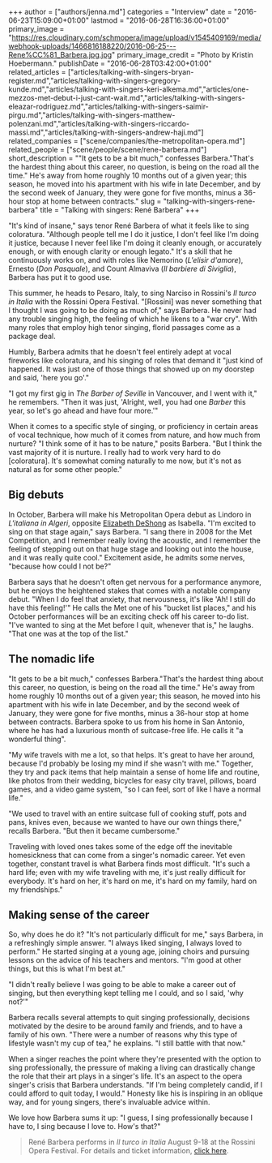 +++
author = ["authors/jenna.md"]
categories = "Interview"
date = "2016-06-23T15:09:00+01:00"
lastmod = "2016-06-28T16:36:00+01:00"
primary_image = "https://res.cloudinary.com/schmopera/image/upload/v1545409169/media/webhook-uploads/1466816188220/2016-06-25---Rene%CC%81_Barbera.jpg.jpg"
primary_image_credit = "Photo by Kristin Hoebermann."
publishDate = "2016-06-28T03:42:00+01:00"
related_articles = ["articles/talking-with-singers-bryan-register.md","articles/talking-with-singers-gregory-kunde.md","articles/talking-with-singers-keri-alkema.md","articles/one-mezzos-met-debut-i-just-cant-wait.md","articles/talking-with-singers-eleazar-rodriguez.md","articles/talking-with-singers-saimir-pirgu.md","articles/talking-with-singers-matthew-polenzani.md","articles/talking-with-singers-riccardo-massi.md","articles/talking-with-singers-andrew-haji.md"]
related_companies = ["scene/companies/the-metropolitan-opera.md"]
related_people = ["scene/people/scene/rene-barbera.md"]
short_description = "&quot;It gets to be a bit much,&quot; confesses Barbera.&quot;That&#039;s the hardest thing about this career, no question, is being on the road all the time.&quot; He&#039;s away from home roughly 10 months out of a given year; this season, he moved into his apartment with his wife in late December, and by the second week of January, they were gone for five months, minus a 36-hour stop at home between contracts."
slug = "talking-with-singers-rene-barbera"
title = "Talking with singers: René Barbera"
+++

"It's kind of insane," says tenor René Barbera of what it feels like to sing coloratura. "Although people tell me I do it justice, I don't feel like I'm doing it justice, because I never feel like I'm doing it cleanly enough, or accurately enough, or with enough clarity or enough legato." It's a skill that he continuously works on, and with roles like Nemorino (*L'elisir d'amore*), Ernesto (*Don Pasquale*), and Count Almaviva (*Il barbiere di Siviglia*), Barbera has put it to good use.

This summer, he heads to Pesaro, Italy, to sing Narciso in Rossini's *Il turco in Italia* with the Rossini Opera Festival. "[Rossini] was never something that I thought I was going to be doing as much of," says Barbera. He never had any trouble singing high, the feeling of which he likens to a "war cry". With many roles that employ high tenor singing, florid passages come as a package deal.

Humbly, Barbera admits that he doesn't feel entirely adept at vocal fireworks like coloratura, and his singing of roles that demand it "just kind of happened. It was just one of those things that showed up on my doorstep and said, 'here you go'."

"I got my first gig in *The Barber of Seville* in Vancouver, and I went with it," he remembers. "Then it was just, 'Alright, well, you had one *Barber* this year, so let's go ahead and have four more.'"

When it comes to a specific style of singing, or proficiency in certain areas of vocal technique, how much of it comes from nature, and how much from nurture? "I think some of it has to be nature," posits Barbera. "But I think the vast majority of it is nurture. I really had to work very hard to do [coloratura]. It's somewhat coming naturally to me now, but it's not as natural as for some other people."

## Big debuts

In October, Barbera will make his Metropolitan Opera debut as Lindoro in *L'italiana in Algeri*, opposite [Elizabeth DeShong](/talking-with-singers-elizabeth-deshong/) as Isabella. "I'm excited to sing on that stage again," says Barbera. "I sang there in 2008 for the Met Competition, and I remember really loving the acoustic, and I remember the feeling of stepping out on that huge stage and looking out into the house, and it was really quite cool." Excitement aside, he admits some nerves, "because how could I not be?"

Barbera says that he doesn't often get nervous for a performance anymore, but he enjoys the heightened stakes that comes with a notable company debut. "When I do feel that anxiety, that nervousness, it's like 'Ah! I still do have this feeling!'" He calls the Met one of his "bucket list places," and his October performances will be an exciting check off his career to-do list. "I've wanted to sing at the Met before I quit, whenever that is," he laughs. "That one was at the top of the list."

## The nomadic life

"It gets to be a bit much," confesses Barbera."That's the hardest thing about this career, no question, is being on the road all the time." He's away from home roughly 10 months out of a given year; this season, he moved into his apartment with his wife in late December, and by the second week of January, they were gone for five months, minus a 36-hour stop at home between contracts. Barbera spoke to us from his home in San Antonio, where he has had a luxurious month of suitcase-free life. He calls it "a wonderful thing". 

"My wife travels with me a lot, so that helps. It's great to have her around, because I'd probably be losing my mind if she wasn't with me." Together, they try and pack items that help maintain a sense of home life and routine, like photos from their wedding, bicycles for easy city travel, pillows, board games, and a video game system, "so I can feel, sort of like I have a normal life."

"We used to travel with an entire suitcase full of cooking stuff, pots and pans, knives even, because we wanted to have our own things there," recalls Barbera. "But then it became cumbersome."

Traveling with loved ones takes some of the edge off the inevitable homesickness that can come from a singer's nomadic career. Yet even together, constant travel is what Barbera finds most difficult. "It's such a hard life; even with my wife traveling with me, it's just really difficult for everybody. It's hard on her, it's hard on me, it's hard on my family, hard on my friendships."

## Making sense of the career

So, why does he do it? "It's not particularly difficult for me," says Barbera, in a refreshingly simple answer. "I always liked singing, I always loved to perform." He started singing at a young age, joining choirs and pursuing lessons on the advice of his teachers and mentors. "I'm good at other things, but this is what I'm best at."

"I didn't really believe I was going to be able to make a career out of singing, but then everything kept telling me I could, and so I said, 'why not?'" 

Barbera recalls several attempts to quit singing professionally, decisions motivated by the desire to be around family and friends, and to have a family of his own. "There were a number of reasons why this type of lifestyle wasn't my cup of tea," he explains. "I still battle with that now."

When a singer reaches the point where they're presented with the option to sing professionally, the pressure of making a living can drastically change the role that their art plays in a singer's life. It's an aspect to the opera singer's crisis that Barbera understands. "If I'm being completely candid, if I could afford to quit today, I would." Honesty like his is inspiring in an oblique way, and for young singers, there's invaluable advice within.

We love how Barbera sums it up: "I guess, I sing professionally because I have to, I sing because I love to. How's that?"

>René Barbera performs in *Il turco in Italia* August 9-18 at the Rossini Opera Festival. For details and ticket information, [click here](http://www.rossinioperafestival.it/?IDC=530&ID=703).
